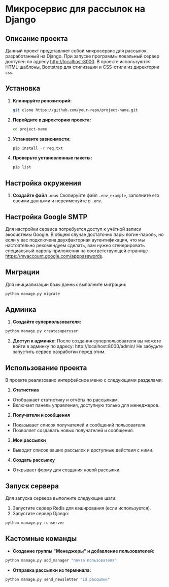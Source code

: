 # Микросервис для рассылок на Django

## Описание проекта

Данный проект представляет собой микросервис для рассылок, разработанный на Django. При запуске программы локальный сервер доступен по адресу [http://localhost:8000](http://localhost:8000). В проекте используются HTML-шаблоны, Bootstrap для стилизации и CSS-стили из директории `css`.

## Установка

1. **Клонируйте репозиторий:**
    ```bash
    git clone https://github.com/your-repo/project-name.git
    ```

2. **Перейдите в директорию проекта:**
    ```bash
    cd project-name
    ```

3. **Установите зависимости:**
    ```bash
    pip install -r req.txt
    ```

4. **Проверьте установленные пакеты:**
    ```bash
    pip list
    ```

## Настройка окружения

1. **Создайте файл `.env`:**
   Скопируйте файл `.env_example`, заполните его своими данными и переименуйте в `.env`.

## Настройка Google SMTP 

Для настройки сервиса потребуется доступ к учётной записи экосистемы Google. В общем случае достаточно пары логин-пароль, 
но если у вас подключена двухфакторная аутентификация, что мы настоятельно рекомендуем сделать, вам нужно сгенерировать 
специальный пароль приложения на соответствующей странице https://myaccount.google.com/apppasswords.


## Миграции

Для инициализации базы данных выполните миграции:
```bash
python manage.py migrate
````
## Админка

1. **Создайте суперпользователя:**
 ```bash
 python manage.py createsuperuser
 ```

2. **Доступ к админке:**
   После создания суперпользователя вы можете войти в админку по адресу: http://localhost:8000/admin/
   Не забудьте запустить сервер разработки перед этим.

## Использование проекта

В проекте реализовано интерфейсное меню с следующими разделами:

1. **Статистика**
- Отображает статистику и отчёты по рассылкам.
- Включает панель управления, доступную только для менеджеров.

2. **Получатели и сообщения**
- Показывает список получателей и сообщений пользователя.
- Позволяет создавать новых получателей и сообщения.

3. **Мои рассылки**
- Выводит список ваших рассылок и доступные действия с ними.

4. **Создать рассылку**
- Открывает форму для создания новой рассылки.

## Запуск сервера

Для запуска сервера выполните следующие шаги:

1. Запустите сервер Redis для кэширования (если используется).
2. Запустите сервер Django:
 ```bash
 python manage.py runserver
 ```

## Кастомные команды

- **Создание группы "Менеджеры" и добавление пользователей:**
 ```bash
 python manage.py add_manager "почта пользователя"
 ```

- **Отправка рассылки из терминала:**
 ```bash
 python manage.py send_newsletter "id рассылки"
 ```
